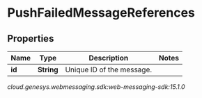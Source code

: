# PushFailedMessageReferences


## Properties

| Name | Type | Description | Notes |
| ------------ | ------------- | ------------- | ------------- |
| **id** | **String** | Unique ID of the message. |  |




_cloud.genesys.webmessaging.sdk:web-messaging-sdk:15.1.0_
